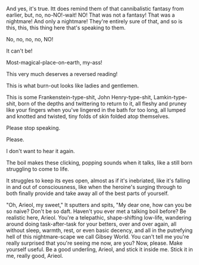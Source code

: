 And yes, it's true. Itt does remind them of that cannibalistic fantasy from earlier, but, no, no-NO!-wait! NO! That was not a fantasy! That was a nightmare! And only a nightmare! They're entirely sure of that, and so is this, this, this thing here that's speaking to them.

No, no, no, no, NO!

It can't be!

Most-magical-place-on-earth, my-ass!

This very much deserves a reversed reading!

This is what burn-out looks like ladies and gentlemen.

This is some Frankenstein-type-shit, John Henry-type-shit, Lamkin-type-shit, born of the depths and twittering to return to it, all fleshy and pruney like your fingers when you've lingered in the bath for too long, all lumped and knotted and twisted, tiny folds of skin folded atop themselves.

Please stop speaking.

Please.

I don't want to hear it again.

The boil makes these clicking, popping sounds when it talks, like a still born struggling to come to life.

It struggles to keep its eyes open, almost as if it's inebriated, like it's falling in and out of consciousness, like when the heroine's surging through to both finally provide and take away all of the best parts of yourself.

"Oh, Arieol, my sweet," It sputters and spits, "My dear one, how can you be so naive? Don't be so daft. Haven't you ever met a talking boil before? Be realistic here, Arieol. You're a telepathic, shape-shifting low-life, wandering around doing task-after-task for your betters, over and over again, all without sleep, warmth, rest, or even basic decency, and all in the putrefying hell of this nightmare-scape we call Gibsey World. You can't tell me you're really surprised that you're seeing me now, are you? Now, please. Make yourself useful. Be a good underling, Arieol, and stick it inside me. Stick it in me, really good, Arieol.